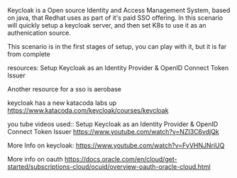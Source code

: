
Keycloak is a Open source Identity and Access Management System, based on java, that Redhat uses as part of it's paid SSO offering.
In this scenario will quickly setup a keycloak server, and then set K8s to use it as an authenication source.


This scenario is in the first stages of setup, you can play with it, but it is far from complete


resources:
Setup Keycloak as an Identity Provider & OpenID Connect Token Issuer

Another resource for a sso is aerobase


keycloak has a new katacoda labs up
https://www.katacoda.com/keycloak/courses/keycloak

you tube videos used::
Setup Keycloak as an Identity Provider & OpenID Connect Token Issuer
https://www.youtube.com/watch?v=NZI3C6vdjQk

More Info on keycloak: https://www.youtube.com/watch?v=FyVHNJNriUQ

More info on oauth
https://docs.oracle.com/en/cloud/get-started/subscriptions-cloud/ocuid/overview-oauth-oracle-cloud.html